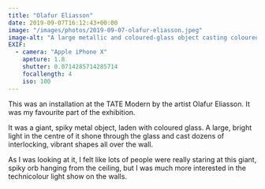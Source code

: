 ```yaml
---
title: "Olafur Eliasson"
date: 2019-09-07T16:12:43+00:00
image: "/images/photos/2019-09-07-olafur-eliasson.jpeg"
image-alt: "A large metallic and coloured-glass object casting coloured light patterns on a wall."
EXIF:
  - camera: "Apple iPhone X"
    apeture: 1.8
    shutter: 0.0714285714285714
    focallength: 4
    iso: 100
---
```


This was an installation at the TATE Modern by the artist Olafur Eliasson. It was my favourite part of the exhibition.

It was a giant, spiky metal object, laden with coloured glass. A large, bright light in the centre of it shone through the glass and cast dozens of interlocking, vibrant shapes all over the wall.

As I was looking at it, I felt like lots of people were really staring at this giant, spiky orb hanging from the ceiling, but I was much more interested in the technicolour light show on the walls.